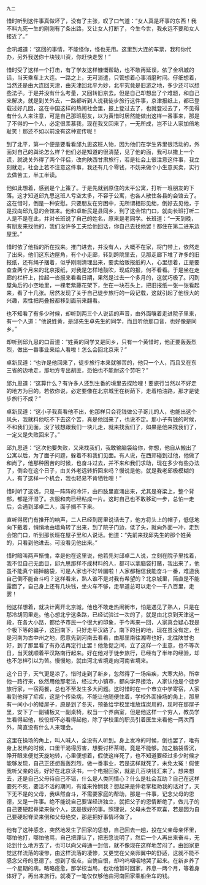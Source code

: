     九二 

   惜时听到这件事真做坏了，没有了主张，叹了口气道：“女人真是坏事的东西！我不料九死一生的刚刚有了条出路，又让女人打断了，今生今世，我永远不要和女人接近了。”

   金巩城道：“这回的事情，不能怪你，怪也无用。这里到大连的车票，我和你代办，另外我送你十块钱川资，你赶快走罢！”

   惜时受了这样一个打击，有了学友这样慷慨帮助，也不敢再延误，依了金巩城的话，当天乘车上大连。一路之上，无可消遣，只管想着心事消磨时间。仔细想着，当然还是由大连回天津，由天津回北平为妙，北平究竟是旧游之地，多少还可以想些法子。于是并没有什么考量，又回转旧京去。但是自己却想出了个难题，和自己来解决，就是到关外去，一路都听到人说我徒步旅行这件事，京津报纸上，都已登载过好几回，这在中国这样的热闹社会里，报上登过去了，也就登过去了，不见得有什么人来注意，可是自己那班朋友，以为黄惜时居然能做出这样一番事来，那是了不得的一个人，必定很羡慕我，现在我又回来了，一无所成，岂不让人家加倍地耻笑！那还不如以前没有这种宣传呢！

   到了北平，第一个便是要看看邱九思这班人物，因为他们在学生界里很活动的，外面对自己的舆论怎么样？他们必是知道的很清楚，见了他的面，我可以撒上一个谎，就说关外得了两个伴侣，改向陕西甘肃旅行，若是社会上很注意这件事，我立刻就走，社会上若不注意这件事，我还有几个零钱，不妨来做个小生意买卖，实行去做苦工，半工半读。

   他如此想着，感到是个上策了。于是先就到原住的太平公寓，打听一班朋友的下落。这才知道邱九思这班人亏空太多，不容于公寓，也各人散住各县的会馆去了。这在惜时，倒是一种安慰。只要朋友在穷困中，无所谓相形见绌，倒好去见他，于是找向邱九思的会馆来。他和卓新民是县同乡，到了这会馆门口，就向长班打听二人是不是在此，并对长班说了自己的姓名，原来是老同学。长班道：“一天到晚，有朋友来找他的，我们没许多工夫给他回话，你自己去找他罢！都住在第二进东边屋里。”

   惜时依了他指的所在找来。推门进去，并没有人，大概不在家，将门带上，依然走了出来，他们这东边屋角，有个小走廊，转到跨院里去，见那走廊下堆了许多的旧报纸，还有绳子捆着，似乎刚刚清理出来，要卖给贩报纸的人，心里想着，正是要查查两个月来的北京报纸，对我是怎样地鼓吹，现成的报，何不看看。于是坐在走廊的栏杆上，捡起一沓报来看看日期，果然是过去一个多月的，这就巧极了。闪到屋角后的小空地里，一棵老紫藤花架下，坐在一块石头上，把旧报纸一张一张看起来，看了十几张。居然发现了关于自己徒步旅行的一段记载，这就引起了他很大的兴趣，索性把两叠报都移到面前来翻看。

   也不知看了有多少时候，却听到两三个人说话的声音，由外面嚷着走进院子里来，有一个人道：“他说姓黄，是邱先生卓先生的同学，而且听他那口音，也好像是同乡。”

   却听到邱九思的口音道：“姓黄的同学又是同乡，只有一个黄惜时，他正要轰轰烈烈，做出一番事业来给人看啦！怎么会回北京来？”

   卓新民道：“也许是他回来了，徒步旅行本来就够苦的，他只一个人，而且又在东三省的边地走，那地方专出胡匪，恐怕也不能耐这个劳吧？”

   邱九思道：“这算什么？有许多人还到生番的境里去探险哩！要旅行当然以不好走的地方为目的。若依你说，必定要像在北京城里在树荫下，走着柏油路，那才是徒步旅行不成？”

   卓新民道：“这小子我真看他不出，他那样只会花钱做公子哥儿的人，也能出这个风头，我就料他吃不下去这个苦，真是他回来了，也说不定。那小子有钱的时候，不和我们见面，没了钱想跟我们一块儿走，就来找我们了，如果是他来找我们了，一定又是失败回来了。”

   邱九思道：“这次他要失败，又来找我们，我敢输脑袋给你，你想，他自从搬出了公寓以后，为了面子问题，躲着不和我们见面。有人说，在西郊碰到过他，他做了和尚了，他那种困苦的时候，也奋斗过去，并不来和我们求助，现在多少有些办法了，倒会在这个日子，由关外老远转折回来吗？慢说是他，就是我老邱极模糊的人，有了这样一个机会，我也轻易不肯牺牲哩！”

   惜时听了这话，只是一阵阵的冷汗，由四肢里直涌出来，尤其是脊梁上，整个背部，都是汗湿了。衣服和肉已经粘成一片。这时自己也不敢移动一步，总怕一走后，会遇到邱卓二人，面子搁不下来。

   直听得房门有推开的响声，二人已经到房里说话去了，他方将头上的帽子，低低地向下戴着，悄悄地由墙角转了出来，到了院子门边，低了头，就向外面一冲，走到会馆门口，听到那长班在屋子里和人说话。他道：“先前来找邱先生的那个姓黄的，只看到他进去。可没看见他出来。”

   惜时暗叫两声惭愧，幸是他在这里说，他若先对邱卓二人说，立刻在院子里找着，我不但自己无面目，邱九思那样不成材料的人，都可以拿脑袋打赌，我出来了，他虽不能真个输掉脑袋，可是人家也不好转圜啦！人家都相信我能奋斗一番，难道我自己倒不能奋斗吗？这样看来，熟人谁不是对我有希望的？北京城里，简直是不能露面了，自己身上还有几块钱，坐火车不够，走旱道总可以走个一千八百里，走罢！

   他这样想着，就决计离开北京城，他也不敢走热闹街市，怕是遇见了熟人，只是在那冷胡同里走。他心想北宁这条路，已经试验过一次的了，就是由北京到天津这一段，在各大小路，都给予市民一个很大的印象，于今再来一回，人家真会疑心我是个极下等的骗子，这回南下，只好走平汉路了。南下的目的地，现在虽没有定，但是河南为古中州之地，愿意先到河南去看看，由那里南往湘粤也好，北往陕甘也好，到了那里看了有办法再定行止罢！他急促之间，立了这样一个主意，也不等次日，当天就顺着平汉路南行起来。好在他对于徒步旅行，已经有了半年的经验，却也不怎样引以为苦。慢慢地，就由河北省境走向河南省境来。

   这个日子，天气更是凉了。惜时走到了新乡，忽然得了一场疟疾，大寒大热，所幸他一路行来，依然用他那老法，经过大小镇市，都向学界接洽，人家认他是个徒步旅行家，一宿两餐，总也不至发生多大问题。这时惜时在一个市立中学寄宿，人家看到他得了疟疾，这是个传染病，不能让他随便住着，学校外面操场的角上，那里有一间小小的矮屋子，原是到了冬天，预备给学校里堆放煤炭用的，现时在那屋子里，安下了一副铺板又一副桌椅，权当一个养病室，但是他这样一个穷人，教员学生看得起他，校役却不必看得起他，除了学校里的职员引着医生来看他一两次而外，简直没有什么人来理会。

   这里在操场的角上，叫人喊人，全没有人听到。身上发冷的时候，倒也罢了，唯有身上发热的时候，口里干渴得厉害，想要讨杯茶喝，竟是不能够。加之脑袋昏沉，睁开眼来便觉天旋地转，心里便想着，假使这样死了，也不知道要经过多少时候才能够发现，自己正还想轰轰烈烈，做一番事业，若是这样就死了，未免太冤！假使我听父亲的话，好好在北京读书，一个电报回家，就是几百块钱汇来了。想来想去，还是自己父母待自己不错，什么是人类同情心？什么是社会互助？自己在这样要死不死，要活不活的期间，有谁来怜悯我？想起来是仲老掌柜劝我的话对了，天下无不是的父母，我纵然奋斗，不需要家庭的帮助，那是一件事，记念父母的恩德，又是一件事。绝不能说自己要谋经济独立，就把父子的恩情断绝了，做儿子的自己要硬起脊梁来做个人，这是很好的事。照理说，父母未尝不欢喜，若是因为自己要硬起脊梁来倒和父母绝交，那是把好事情坏做了。

   他有了这种感念，突然地发生了回家的思想，自己回去一趟，投在父亲母亲怀里，哪怕他打，哪怕他骂，自己把罪认了，把志愿说明了，然后一个人再出来奋斗，无论到什么地方去了，也可以向父母通一封信，就不像现在这样地苦闷了。由回家更觉这样流落的凄惨，由这样流落的凄惨，又更觉在父亲卵翼中的舒适，这就不能不感念父母的恩德了。想到了极点，自愧自恨，却呜呜咽咽地哭了起来。在新乡养了一个星期的病，略略痊愈，那学校当局，也劝他暂时回家，养息一两个月，等着身体好了，再出来旅行。就凑了一笔仅仅够他由河南回家乘船坐车的钱。

